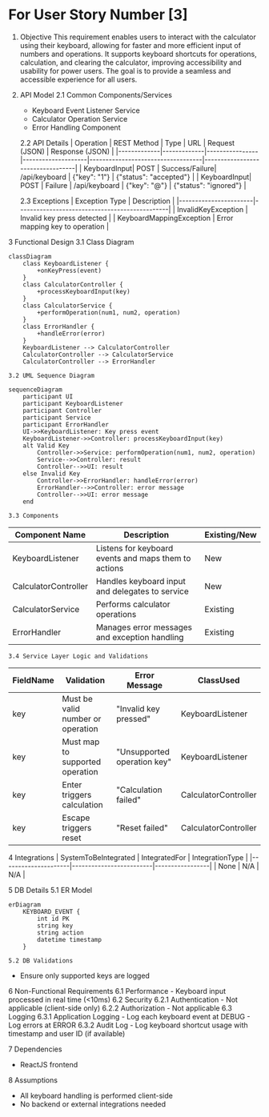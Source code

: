 # For User Story Number [3]
1. Objective
This requirement enables users to interact with the calculator using their keyboard, allowing for faster and more efficient input of numbers and operations. It supports keyboard shortcuts for operations, calculation, and clearing the calculator, improving accessibility and usability for power users. The goal is to provide a seamless and accessible experience for all users.

2. API Model
	2.1 Common Components/Services
	- Keyboard Event Listener Service
	- Calculator Operation Service
	- Error Handling Component

	2.2 API Details
| Operation   | REST Method | Type           | URL                | Request (JSON)                    | Response (JSON)                  |
|-------------|-------------|----------------|--------------------|-----------------------------------|----------------------------------|
| KeyboardInput| POST       | Success/Failure| /api/keyboard      | {"key": "1"}                     | {"status": "accepted"}          |
| KeyboardInput| POST       | Failure        | /api/keyboard      | {"key": "@"}                     | {"status": "ignored"}           |

	2.3 Exceptions
| Exception Type         | Description                                   |
|-----------------------|-----------------------------------------------|
| InvalidKeyException   | Invalid key press detected                    |
| KeyboardMappingException | Error mapping key to operation             |

3 Functional Design
	3.1 Class Diagram
```mermaid
classDiagram
    class KeyboardListener {
        +onKeyPress(event)
    }
    class CalculatorController {
        +processKeyboardInput(key)
    }
    class CalculatorService {
        +performOperation(num1, num2, operation)
    }
    class ErrorHandler {
        +handleError(error)
    }
    KeyboardListener --> CalculatorController
    CalculatorController --> CalculatorService
    CalculatorController --> ErrorHandler
```

	3.2 UML Sequence Diagram
```mermaid
sequenceDiagram
    participant UI
    participant KeyboardListener
    participant Controller
    participant Service
    participant ErrorHandler
    UI->>KeyboardListener: Key press event
    KeyboardListener->>Controller: processKeyboardInput(key)
    alt Valid Key
        Controller->>Service: performOperation(num1, num2, operation)
        Service-->>Controller: result
        Controller-->>UI: result
    else Invalid Key
        Controller->>ErrorHandler: handleError(error)
        ErrorHandler-->>Controller: error message
        Controller-->>UI: error message
    end
```

	3.3 Components
| Component Name           | Description                                              | Existing/New |
|-------------------------|----------------------------------------------------------|--------------|
| KeyboardListener        | Listens for keyboard events and maps them to actions      | New          |
| CalculatorController    | Handles keyboard input and delegates to service           | New          |
| CalculatorService       | Performs calculator operations                           | Existing     |
| ErrorHandler            | Manages error messages and exception handling             | Existing     |

	3.4 Service Layer Logic and Validations
| FieldName | Validation                        | Error Message                       | ClassUsed           |
|-----------|-----------------------------------|-------------------------------------|---------------------|
| key       | Must be valid number or operation  | "Invalid key pressed"               | KeyboardListener    |
| key       | Must map to supported operation    | "Unsupported operation key"         | KeyboardListener    |
| key       | Enter triggers calculation         | "Calculation failed"                | CalculatorController|
| key       | Escape triggers reset              | "Reset failed"                      | CalculatorController|

4 Integrations
| SystemToBeIntegrated | IntegratedFor           | IntegrationType |
|---------------------|-------------------------|-----------------|
| None                | N/A                     | N/A             |

5 DB Details
	5.1 ER Model
```mermaid
erDiagram
    KEYBOARD_EVENT {
        int id PK
        string key
        string action
        datetime timestamp
    }
```
	5.2 DB Validations
- Ensure only supported keys are logged

6 Non-Functional Requirements
	6.1 Performance
	- Keyboard input processed in real time (<10ms)
	6.2 Security
		6.2.1 Authentication
		- Not applicable (client-side only)
		6.2.2 Authorization
		- Not applicable
	6.3 Logging
		6.3.1 Application Logging
		- Log each keyboard event at DEBUG
		- Log errors at ERROR
		6.3.2 Audit Log
		- Log keyboard shortcut usage with timestamp and user ID (if available)

7 Dependencies
- ReactJS frontend

8 Assumptions
- All keyboard handling is performed client-side
- No backend or external integrations needed
